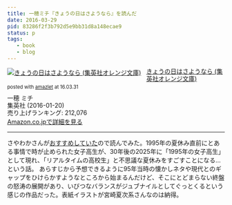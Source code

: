 ```yaml
---
title: 一穂ミチ『きょうの日はさようなら』を読んだ
date: 2016-03-29
pid: 83286f2f3b792d5e9bb31d8a148ecae9
status: p
tags:
   - book
   - blog
---
```


<div class="amazlet-box" style="margin-bottom:0px;"><div class="amazlet-image" style="float:left;margin:0px 12px 1px 0px;"><a href="http://www.amazon.co.jp/exec/obidos/ASIN/4086800586/dotimpact-22/ref=nosim/" name="amazletlink" target="_blank"><img src="http://ecx.images-amazon.com/images/I/51YpGOCjEML._SL160_.jpg" alt="きょうの日はさようなら (集英社オレンジ文庫)" style="border: none;" /></a></div><div class="amazlet-info" style="line-height:120%; margin-bottom: 10px"><div class="amazlet-name" style="margin-bottom:10px;line-height:120%"><a href="http://www.amazon.co.jp/exec/obidos/ASIN/4086800586/dotimpact-22/ref=nosim/" name="amazletlink" target="_blank">きょうの日はさようなら (集英社オレンジ文庫)</a><div class="amazlet-powered-date" style="font-size:80%;margin-top:5px;line-height:120%">posted with <a href="http://www.amazlet.com/" title="amazlet" target="_blank">amazlet</a> at 16.03.31</div></div><div class="amazlet-detail">一穂 ミチ <br />集英社 (2016-01-20)<br />売り上げランキング: 212,076<br /></div><div class="amazlet-sub-info" style="float: left;"><div class="amazlet-link" style="margin-top: 5px"><a href="http://www.amazon.co.jp/exec/obidos/ASIN/4086800586/dotimpact-22/ref=nosim/" name="amazletlink" target="_blank">Amazon.co.jpで詳細を見る</a></div></div></div><div class="amazlet-footer" style="clear: left"></div></div>

---- 

さやわかさんが[おすすめしていた][1]ので読んでみた。1995年の夏休み直前にとある事情で時が止められた女子高生が、30年後の2025年に「1995年の女子高生」として現れ、「リアルタイムの高校生」と不思議な夏休みをすごすことになる…という話。 あらすじから予想できるように95年当時の懐かしネタや現代とのギャップをひけらかすようなところから始まるんだけど、そこにとどまらない終盤の怒涛の展開があり、いびつなバランスがジュブナイルとしてぐっとくるという感じの作品だった。表紙イラストが宮崎夏次系さんなのは納得。

[1]:	https://twitter.com/someru/status/696829056415723520